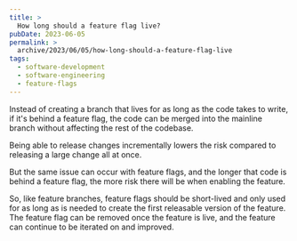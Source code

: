 ```yaml
---
title: >
  How long should a feature flag live?
pubDate: 2023-06-05
permalink: >
  archive/2023/06/05/how-long-should-a-feature-flag-live
tags:
  - software-development
  - software-engineering
  - feature-flags
---
```


Instead of creating a branch that lives for as long as the code takes to write, if it's behind a feature flag, the code can be merged into the mainline branch without affecting the rest of the codebase.

Being able to release changes incrementally lowers the risk compared to releasing a large change all at once.

But the same issue can occur with feature flags, and the longer that code is behind a feature flag, the more risk there will be when enabling the feature.

So, like feature branches, feature flags should be short-lived and only used for as long as is needed to create the first releasable version of the feature. The feature flag can be removed once the feature is live, and the feature can continue to be iterated on and improved.
